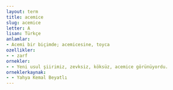```yaml
---
layout: term
title: acemice
slug: acemice
letter: A
lisan: Türkçe
anlamlar:
- Acemi bir biçimde; acemicesine, toyca
ozellikler:
- - zarf
ornekler:
- - Yeni usul şiirimiz, zevksiz, köksüz, acemice görünüyordu.
orneklerkaynak:
- - Yahya Kemal Beyatlı
---
```

